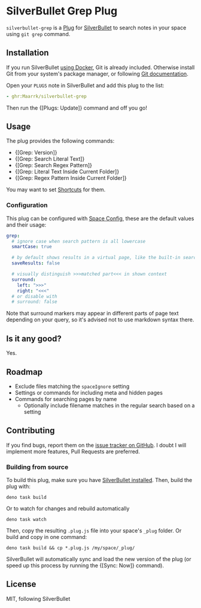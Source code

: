 # SilverBullet Grep Plug

`silverbullet-grep` is a [Plug](https://silverbullet.md/Plugs) for [SilverBullet](https://silverbullet.md/) to search notes in your space using `git grep` command.

## Installation

If you run SilverBullet [using Docker](https://silverbullet.md/Install/Docker), Git is already included.
Otherwise install Git from your system's package manager, or following [Git documentation](https://git-scm.com/).

Open your `PLUGS` note in SilverBullet and add this plug to the list:

```yaml
- ghr:Maarrk/silverbullet-grep
```

Then run the {[Plugs: Update]} command and off you go!

## Usage

The plug provides the following commands:

- {[Grep: Version]}
- {[Grep: Search Literal Text]}
- {[Grep: Search Regex Pattern]}
- {[Grep: Literal Text Inside Current Folder]}
- {[Grep: Regex Pattern Inside Current Folder]}

You may want to set [Shortcuts](https://silverbullet.md/Shortcuts) for them.

### Configuration

This plug can be configured with [Space Config](https://silverbullet.md/Space%20Config), these are the default values and their usage:

```yaml
grep:
  # ignore case when search pattern is all lowercase
  smartCase: true

  # by default shows results in a virtual page, like the built-in search
  saveResults: false

  # visually distinguish >>>matched part<<< in shown context
  surround:
    left: ">>>"
    right: "<<<"
  # or disable with
  # surround: false
```

Note that surround markers may appear in different parts of page text depending on your query, so it's advised not to use markdown syntax there.

## Is it any good?

Yes.

## Roadmap

- Exclude files matching the `spaceIgnore` setting
- Settings or commands for including meta and hidden pages
- Commands for searching pages by name
  - Optionally include filename matches in the regular search based on a setting

## Contributing

If you find bugs, report them on the [issue tracker on GitHub](https://github.com/Maarrk/silverbullet-grep/issues).
I doubt I will implement more features, Pull Requests are preferred.

### Building from source

To build this plug, make sure you have [SilverBullet installed](https://silverbullet.md/Install). Then, build the plug with:

```shell
deno task build
```

Or to watch for changes and rebuild automatically

```shell
deno task watch
```

Then, copy the resulting `.plug.js` file into your space's `_plug` folder. Or build and copy in one command:

```shell
deno task build && cp *.plug.js /my/space/_plug/
```

SilverBullet will automatically sync and load the new version of the plug (or speed up this process by running the {[Sync: Now]} command).

## License

MIT, following SilverBullet
